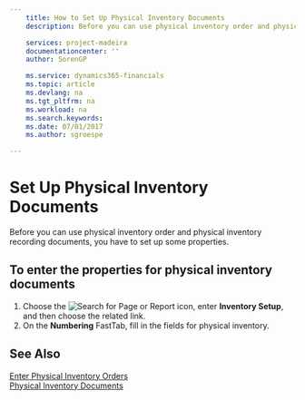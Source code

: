 ```yaml
---
    title: How to Set Up Physical Inventory Documents
    description: Before you can use physical inventory order and physical inventory recording documents, you have to set up some properties.

    services: project-madeira 
    documentationcenter: ''
    author: SorenGP

    ms.service: dynamics365-financials
    ms.topic: article
    ms.devlang: na
    ms.tgt_pltfrm: na
    ms.workload: na
    ms.search.keywords:
    ms.date: 07/01/2017
    ms.author: sgroespe

---
```

# Set Up Physical Inventory Documents
Before you can use physical inventory order and physical inventory recording documents, you have to set up some properties.  

## To enter the properties for physical inventory documents  

1.  Choose the ![Search for Page or Report](../../media/ui-search/search_small.png "Search for Page or Report icon") icon, enter **Inventory Setup**, and then choose the related link.  
2.  On the **Numbering** FastTab, fill in the fields for physical inventory.  

## See Also  
 [Enter Physical Inventory Orders](how-to-enter-physical-inventory-orders.md)   
 [Physical Inventory Documents](physical-inventory-documents.md)
